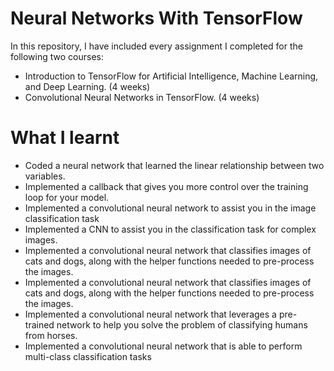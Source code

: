 # Neural Networks With TensorFlow 

In this repository, I have included every assignment I completed for the following two courses:
- Introduction to TensorFlow for Artificial Intelligence, Machine Learning, and Deep Learning. (4 weeks)
- Convolutional Neural Networks in TensorFlow. (4 weeks)

# What I learnt

- Coded a neural network that learned the linear relationship between two variables.
- Implemented a callback that gives you more control over the training loop for your model.
- Implemented a convolutional neural network to assist you in the image classification task
- Implemented a CNN to assist you in the classification task for complex images.
- Implemented a convolutional neural network that classifies images of cats and dogs, along with the helper functions needed to pre-process the images.
- Implemented a convolutional neural network that classifies images of cats and dogs, along with the helper functions needed to pre-process the images.
- Implemented a convolutional neural network that leverages a pre-trained network to help you solve the problem of classifying humans from horses.
- Implemented a convolutional neural network that is able to perform multi-class classification tasks




